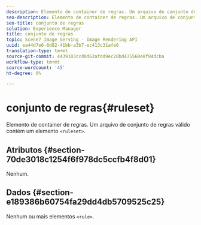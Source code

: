 ```yaml
---
description: Elemento de container de regras. Um arquivo de conjunto de regras válido contém um elemento <ruleset>.
seo-description: Elemento de container de regras. Um arquivo de conjunto de regras válido contém um elemento <ruleset>.
seo-title: conjunto de regras
solution: Experience Manager
title: conjunto de regras
topic: Scene7 Image Serving - Image Rendering API
uuid: ea44d7e6-8d82-41bb-a3b7-ec413c31afe0
translation-type: tm+mt
source-git-commit: 4439103ccd0d63afdd9ec20bd475560e8f84dcba
workflow-type: tm+mt
source-wordcount: '45'
ht-degree: 0%

---
```



# conjunto de regras{#ruleset}

Elemento de container de regras. Um arquivo de conjunto de regras válido contém um elemento `<ruleset>`.

## Atributos {#section-70de3018c1254f6f978dc5ccfb4f8d01}

Nenhum.

## Dados {#section-e189386b60754fa29dd4db5709525c25}

Nenhum ou mais elementos `<rule>`.
